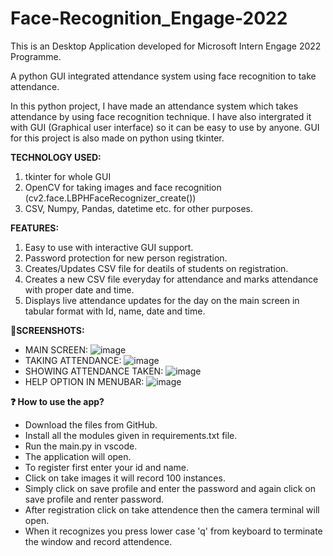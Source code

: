 # Face-Recognition_Engage-2022
This is an Desktop Application developed for Microsoft Intern Engage 2022 Programme.

A python GUI integrated attendance system using face recognition to take attendance.


In this python project, I have made an attendance system which takes attendance by using face recognition technique. I have also intergrated it with GUI (Graphical user interface) so it can be easy to use by anyone. GUI for this project is also made on python using tkinter.

**TECHNOLOGY USED:**

1. tkinter for whole GUI
2. OpenCV for taking images and face recognition (cv2.face.LBPHFaceRecognizer_create())
3. CSV, Numpy, Pandas, datetime etc. for other purposes.

**FEATURES:**

1. Easy to use with interactive GUI support. 
2. Password protection for new person registration.
3. Creates/Updates CSV file for deatils of students on registration.
4. Creates a new CSV file everyday for attendance and marks attendance with proper date and time.
5. Displays live attendance updates for the day on the main screen in tabular format with Id, name, date and time.

**📱SCREENSHOTS:**
* MAIN SCREEN:
![image](https://user-images.githubusercontent.com/84368610/170853973-5bc2b261-c3d3-457f-8ead-b259c41f6892.png)
* TAKING ATTENDANCE:
![image](https://user-images.githubusercontent.com/84368610/170854022-0ee57253-6bd7-42f9-b6e2-dd9b51362892.png)
* SHOWING ATTENDANCE TAKEN:
![image](https://user-images.githubusercontent.com/84368610/170854054-31d8c535-319b-4091-bcb5-09c21b9836fe.png)
* HELP OPTION IN MENUBAR:
![image](https://user-images.githubusercontent.com/84368610/170854065-0532c050-8705-4cdb-8c40-54ba17e1b0a1.png)

**❓ How to use the app?**
* Download the files from GitHub.
* Install all the modules given in requirements.txt file.
* Run the main.py in vscode.
* The application will open.
* To register first enter your id and name.
* Click on take images it will record 100 instances.
* Simply click on save profile and enter the password and again click on save profile and renter password.
* After registration click on take attendence then the camera terminal will open.
* When it recognizes you press lower case 'q' from keyboard to terminate the window and record attendence.
